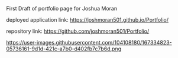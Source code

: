 First Draft of portfolio page for Joshua Moran

deployed application link: https://joshmoran501.github.io/Portfolio/

repository link: https://github.com/joshmoran501/Portfolio/

https://user-images.githubusercontent.com/104108180/167334823-05736161-9d1d-421c-a7b0-d402fb7c7b6d.png
